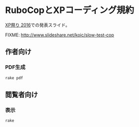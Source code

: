 # RuboCopとXPコーディング規約

[XP祭り 2016](http://xpjug.com/xp2016)での発表スライド。

FIXME: http://www.slideshare.net/koic/slow-test-cop

## 作者向け

### PDF生成

```sh
rake pdf
```

## 閲覧者向け

### 表示

```sh
rake
```
